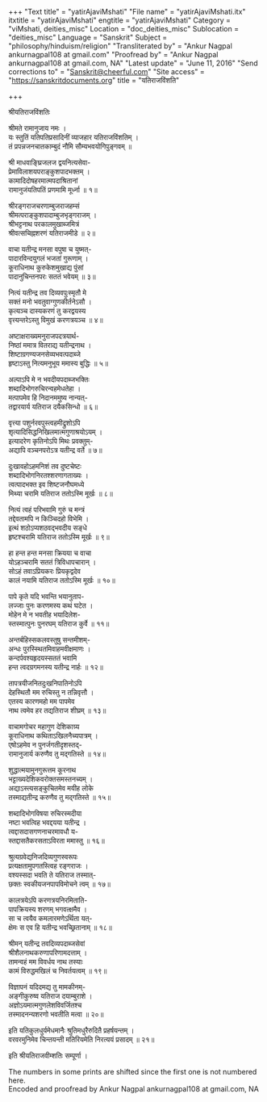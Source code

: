 +++
"Text title" = "yatirAjaviMshati"
"File name" = "yatirAjaviMshati.itx"
itxtitle = "yatirAjaviMshati"
engtitle = "yatirAjaviMshati"
Category = "viMshati, deities_misc"
Location = "doc_deities_misc"
Sublocation = "deities_misc"
Language = "Sanskrit"
Subject = "philosophy/hinduism/religion"
"Transliterated by" = "Ankur Nagpal ankurnagpal108 at gmail.com"
"Proofread by" = "Ankur Nagpal ankurnagpal108 at gmail.com, NA"
"Latest update" = "June 11, 2016"
"Send corrections to" = "Sanskrit@cheerful.com"
"Site access" = "https://sanskritdocuments.org"
title = "यतिराजविंशति"

+++
  
 श्रीयतिराजविंशतिः   
  
श्रीमते रामानुजाय नमः ।  
यः स्तुतिं यतिपतिप्रसादिनीं व्याजहार यतिराजविंशतिम् ।  
तं प्रपन्नजनचातकाम्बुदं नौमि सौम्यभवयोगिपुङ्गवम् ॥  
  
श्री माधवाङ्घ्रिजलज द्वयनित्यसेवा-  
प्रेमाविलाशयपराङ्कुशपादभक्तम् ।  
कामादिदोषहरमात्मपदाश्रितानां  
रामानुजंयतिपतिं प्रणमामि मूर्ध्ना ॥ १॥  
  
श्रीरङ्गराजचरणाम्बुजराजहम्सं  
श्रीमत्पराङ्कुशपादाम्बुजभृङ्गराजम् ।  
श्रीभट्टनाथ परकालमुखाब्जमित्रं  
श्रीवत्सचिह्नशरणं यतिराजमीडे ॥ २॥  
  
वाचा यतीन्द्र मनसा वपुषा च युष्मत्-  
पादारविन्दयुगलं भजतां गुरूणाम् ।  
कूराधिनाथ कुरुकेशमुखाद्य पुंसां  
पादानुचिन्तनपरः सततं भवेयम् ॥ ३॥  
  
नित्यं यतीन्द्र तव दिव्यवपुःस्मृतौ मे  
सक्तं मनो भवतुवाग्गुणकीर्तनेऽसौ ।  
कृत्यञ्च दास्यकरणं तु करद्वयस्य  
वृत्त्यन्तरेऽस्तु विमुखं करणत्रयञ्च ॥ ४॥  
  
अष्टाक्षराख्यमनुराजपदत्रयार्थ-  
निष्ठां ममात्र वितराद्य यतीन्द्रनाथ ।  
शिष्टाग्रगण्यजनसेव्यभवत्पदाब्जे  
हृष्टाऽस्तु नित्यमनुभूय ममास्य बुद्धिः ॥ ५॥  
  
अल्पाऽपि मे न भवदीयपदाब्जभक्तिः  
शब्दादिभोगरुचिरन्वहमेधतेहा ।  
मत्पापमेव हि निदानममुष्य नान्यत्-  
तद्वारयार्य यतिराज दयैकसिन्धो ॥ ६॥  
  
वृत्त्या पशुर्नरवपुस्त्वहमीद्रुशोऽपि  
शृत्यादिसिद्धनिखिलमात्मगुणाश्रयोऽयम् ।  
इत्यादरेण कृतिनोऽपि मिथः प्रवक्तुम्-  
अद्यापि वञ्चनपरोऽत्र यतीन्द्र वर्ते ॥ ७॥  
  
दुःखावहोऽहमनिशं तव दुष्टचेष्टः  
शब्दादिभोगनिरतश्शरणागताख्यः ।  
त्वत्पादभक्त इव शिष्टजनौघमध्ये  
मिथ्या चरामि यतिराज ततोऽस्मि मूर्खः ॥ ८॥  
  
नित्यं त्वहं परिभवामि गुरुं च मन्त्रं  
तद्देवतामपि न किञ्चिदहो विभेमि ।  
इत्थं शठोऽप्यशठवद्भवदीय सङ्धे  
हृष्टश्चरामि यतिराज ततोऽस्मि मूर्खः ॥ ९॥  
  
हा हन्त हन्त मनसा क्रियया च वाचा  
योऽहञ्चरामि सततं त्रिविधापचारान् ।  
सोऽहं तवाऽप्रियकरः प्रियकृद्वदेव  
कालं नयामि यतिराज ततोऽस्मि मूर्खः ॥ १०॥  
  
पापे कृते यदि भवन्ति भयानुताप-  
लज्जाः पुनः करणमस्य कथं घटेत ।  
मोहेन मे न भवतीह भयादिलेश-  
स्तस्मात्पुनः पुनरघम् यतिराज कुर्वे ॥ ११॥  
  
अन्तर्बहिस्सकलवस्तुषु सन्तमीशम्-  
अन्धः पुरस्स्थितमिवाहमवीक्षमाणः ।  
कन्दर्पवश्यहृदयस्सततं भवामि  
हन्त त्वदग्रगमनस्य यतीन्द्र नार्हः ॥ १२॥  
  
तापत्रयीजनितदुःखनिपातिनोऽपि  
देहस्थितौ मम रुचिस्तु न तन्निवृत्तौ ।  
एतस्य कारणमहो मम पापमेव  
नाथ त्वमेव हर तद्यतिराज शीघ्रम् ॥ १३॥  
  
वाचामगोचर महागुण देशिकाग्र्य  
कूराधिनाथ कथिताऽखिलनैच्यपात्रम् ।  
एषोऽहमेव न पुनर्जगतीदृशस्तद्-  
रामानुजार्य करुणैव तु मद्गतिस्ते ॥ १४॥  
  
शुद्धात्मयामुनगुरूत्तम कूरनाथ  
भट्टाख्यदेशिकवरोक्तसमस्तनच्यम् ।  
अद्याऽस्त्यसङ्कुचितमेव मयीह लोके  
तस्माद्यतीन्द्र करुणैव तु मद्गतिस्ते ॥ १५॥  
  
शब्दादिभोगविषया रुचिरस्मदीया  
नष्टा भवत्विह भवद्दयया यतीन्द्र ।  
त्वद्दासदासगणनाचरमावधौ य-  
स्तद्दासतैकरसताऽविरता ममास्तु ॥ १६॥  
  
श्रुत्यग्रवेद्यनिजदिव्यगुणस्वरूपः  
प्रत्यक्षतामुपगतस्त्विह रङ्गराजः ।  
वश्यस्सदा भवति ते यतिराज तस्मात्-  
छक्तः स्वकीयजनपापविमोचने त्वम् ॥ १७॥  
  
कालत्रयेऽपि करणत्रयनिरमिताति-  
पापक्रियस्य शरणम् भगवत्क्षमैव ।  
सा च त्वयैव कमलारमणेऽर्थिता यत्-  
क्षेमः स एव हि यतीन्द्र भवच्छ्रितानाम् ॥ १८॥  
  
श्रीमन् यतीन्द्र तवदिव्यपदाब्जसेवां  
श्रीशैलनाथकरुणापरिणामदत्ताम् ।  
तामन्वहं मम विवर्धय नाथ तस्याः  
कामं विरुद्धमखिलं च निवर्तयत्वम् ॥ १९॥  
  
विज्ञापनं यदिदमद्य तु मामकीनम्-  
अङ्गीकुरुष्व यतिराज दयाम्बुराशे ।  
अज्ञोऽयमात्मगुणलेशविवर्जितश्च  
तस्मादनन्यशरणो भवतीति मत्वा ॥ २०॥  
  
इति यतिकुलधुर्यमेधमानैः श्रुतिमधुरैरुदितै प्रहर्षयन्तम् ।  
वरवरमुनिमेव चिन्तयन्ती मतिरियमेति निरत्ययं प्रसादम् ॥ २१॥  
  
इति श्रीयतिराजवीम्शतिः सम्पूर्णा ।  
  
The numbers in some prints are shifted since the first one is not numbered here.  
Encoded and proofread by Ankur Nagpal ankurnagpal108 at gmail.com, NA  
  
